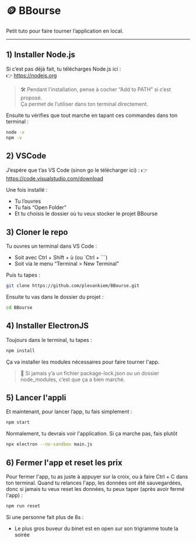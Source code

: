 # 🪙 BBourse

Petit tuto pour faire tourner l’application en local.

---

## 1) Installer Node.js

Si c’est pas déjà fait, tu télécharges Node.js ici :  
👉 https://nodejs.org

> 🛠 Pendant l’installation, pense à cocher “Add to PATH” si c’est proposé.  
> Ça permet de l’utiliser dans ton terminal directement.

Ensuite tu vérifies que tout marche en tapant ces commandes dans ton terminal :

```bash
node -v
npm -v
```

## 2) VSCode

J’espère que t’as VS Code (sinon go le télécharger ici) :
👉 https://code.visualstudio.com/download

Une fois installé :
- Tu l’ouvres
- Tu fais “Open Folder”
- Et tu choisis le dossier où tu veux stocker le projet BBourse

## 3) Cloner le repo

Tu ouvres un terminal dans VS Code :
- Soit avec Ctrl + Shift + ù (ou `Ctrl + ```)
- Soit via le menu “Terminal > New Terminal”

Puis tu tapes :
```bash
git clone https://github.com/plevankiem/BBourse.git
```

Ensuite tu vas dans le dossier du projet :
```bash
cd BBourse
```

## 4) Installer ElectronJS

Toujours dans le terminal, tu tapes :
```bash
npm install
```
Ça va installer les modules nécessaires pour faire tourner l'app.
> 🧠 Si jamais y’a un fichier package-lock.json ou un dossier node_modules, c’est que ça a bien marché.

## 5) Lancer l'appli

Et maintenant, pour lancer l’app, tu fais simplement :
```bash
npm start
```

Normalement, tu devrais voir l'application. Si ça marche pas, fais plutôt
```bash
npx electron --no-sandbox main.js
```

## 6) Fermer l'app et reset les prix
Pour fermer l'app, tu as juste à appuyer sur la croix, ou à faire Ctrl + C dans ton terminal.
Quand tu relances l'app, les données ont été sauvegardées, donc si jamais tu veux reset les données, tu peux taper (après avoir fermé l'app) :
```bash
npm run reset
```

Si une personne fait plus de 8s :
- Le plus gros buveur du binet est en open sur son trigramme toute la soirée
